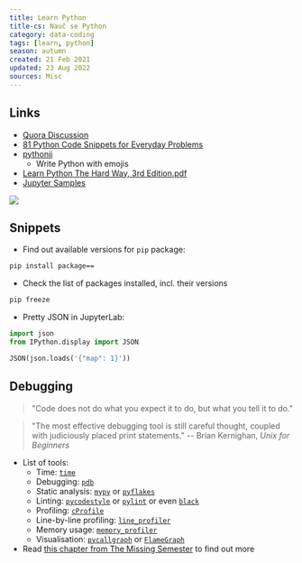```yaml
---
title: Learn Python
title-cs: Nauč se Python
category: data-coding
tags: [learn, python]
season: autumn
created: 21 Feb 2021
updated: 23 Aug 2022
sources: Misc
---
```


## Links
- [Quora Discussion](https://www.quora.com/How-should-I-start-learning-Python-1)
- [81 Python Code Snippets for Everyday Problems](https://therenegadecoder.com/code/python-code-snippets-for-everyday-problems/)
- [pythonji](https://github.com/gahjelle/pythonji)
	- Write Python with emojis
- [Learn Python The Hard Way, 3rd Edition.pdf](../../assets/files/Learn-Python-The-Hard-Way.pdf)
- [Jupyter Samples](https://github.com/ibm-et/jupyter-samples)

![](../../assets/files/r-vs-python.png)

## Snippets
- Find out available versions for `pip` package:
```bash
pip install package==
```

- Check the list of packages installed, incl. their versions
```bash
pip freeze
```

- Pretty JSON in JupyterLab:
```python
import json
from IPython.display import JSON

JSON(json.loads('{"map": 1}'))
```


## Debugging

> "Code does not do what you expect it to do, but what you tell it to do."

> "The most effective debugging tool is still careful thought, coupled with judiciously placed print statements."
> -- Brian Kernighan, _Unix for Beginners_

- List of tools:
	- Time: [`time`](https://docs.python.org/3/library/time.html)
	- Debugging: [`pdb`](https://docs.python.org/3/library/pdb.html)
	- Static analysis:  [`mypy`](https://github.com/python/mypy) or [`pyflakes`](https://github.com/PyCQA/pyflakes)
	- Linting: [`pycodestyle`](https://github.com/pycqa/pycodestyle/) or [`pylint`](https://github.com/PyCQA/pylint) or even [`black`](https://github.com/psf/black)
	- Profiling: [`cProfile`](https://docs.python.org/3/library/profile.html) 
	- Line-by-line profiling: [`line_profiler`](https://github.com/pyutils/line_profiler)
	- Memory usage: [`memory_profiler`](https://github.com/pythonprofilers/memory_profiler)
	- Visualisation: [`pycallgraph`](https://github.com/gak/pycallgraph) or [`FlameGraph`](https://github.com/brendangregg/FlameGraph)
- Read [this chapter from The Missing Semester](https://missing.csail.mit.edu/2020/debugging-profiling/) to find out more
